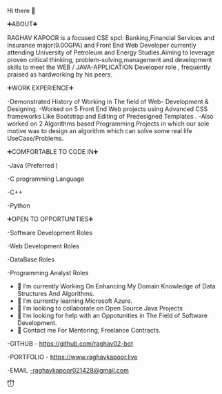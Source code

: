 Hi there 👋


➕ABOUT➕

RAGHAV KAPOOR is a focused CSE spcl: Banking,Financial Services and Insurance major(9.00GPA) and Front End Web Developer currently attending University of Petroleum and Energy Studies.Aiming to leverage proven critical thinking, problem-solving,management and development skills to meet the WEB / JAVA-APPLICATION Developer role , frequently praised as hardworking by his peers.

➕WORK EXPERIENCE➕

-Demonstrated History of Working in The field of Web- Development & Designing.
-Worked on 5 Front End Web projects using Advanced CSS frameworks Like Bootstrap and 
Editing of Predesigned Templates .
-Also worked on 2 Algorithms based Programming Projects in which our sole motive was to design an algorithm which can solve some real life UseCase/Problems.

➕COMFORTABLE TO CODE IN➕

-Java (Preferred )

-C programming Language

-C++

-Python

➕OPEN TO OPPORTUNITIES➕

-Software Development Roles

-Web Development Roles

-DataBase Roles 

-Programming Analyst Roles 



- 🔭 I’m currently Working On Enhancing My Domain Knowledge of Data Structures And Algorithms.
- 🌱 I’m currently learning Microsoft Azure.
- 👯 I’m looking to collaborate on Open Source Java Projects
- 🤔 I’m looking for help with an Oppotunities in The Field of Software Development.
- 💬 Contact me For Mentoring, Freelance Contracts. 

-GITHUB - https://github.com/raghav02-bot

-PORTFOLIO - https://www.raghavkapoor.live

-EMAIL -raghavkapoor021428@gmail.com
<html>
<svg xmlns="http://www.w3.org/2000/svg" width="16" height="16" fill="currentColor" class="bi bi-alarm" viewBox="0 0 16 16">
  <path d="M8.5 5.5a.5.5 0 0 0-1 0v3.362l-1.429 2.38a.5.5 0 1 0 .858.515l1.5-2.5A.5.5 0 0 0 8.5 9V5.5z"/>
  <path d="M6.5 0a.5.5 0 0 0 0 1H7v1.07a7.001 7.001 0 0 0-3.273 12.474l-.602.602a.5.5 0 0 0 .707.708l.746-.746A6.97 6.97 0 0 0 8 16a6.97 6.97 0 0 0 3.422-.892l.746.746a.5.5 0 0 0 .707-.708l-.601-.602A7.001 7.001 0 0 0 9 2.07V1h.5a.5.5 0 0 0 0-1h-3zm1.038 3.018a6.093 6.093 0 0 1 .924 0 6 6 0 1 1-.924 0zM0 3.5c0 .753.333 1.429.86 1.887A8.035 8.035 0 0 1 4.387 1.86 2.5 2.5 0 0 0 0 3.5zM13.5 1c-.753 0-1.429.333-1.887.86a8.035 8.035 0 0 1 3.527 3.527A2.5 2.5 0 0 0 13.5 1z"/>
</svg>
  </html>



